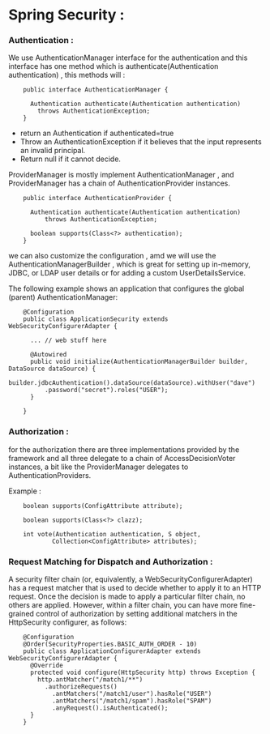 # Spring Security : 

### Authentication : 

We use AuthenticationManager interface for the authentication and this interface has one method which is authenticate(Authentication authentication) , this methods will : 

        public interface AuthenticationManager {

          Authentication authenticate(Authentication authentication)
            throws AuthenticationException;
        }

* return an Authentication if authenticated=true  
* Throw an AuthenticationException if it believes that the input represents an invalid principal. 
* Return null if it cannot decide.

ProviderManager is mostly implement AuthenticationManager , and ProviderManager has a chain of AuthenticationProvider instances. 
 
        public interface AuthenticationProvider {

          Authentication authenticate(Authentication authentication)
              throws AuthenticationException;

          boolean supports(Class<?> authentication);
        }


we can also customize the configuration , amd we will use the AuthenticationManagerBuilder , which is great for setting up in-memory, JDBC, or LDAP user details or for adding a custom UserDetailsService.

The following example shows an application that configures the global (parent) AuthenticationManager:

        @Configuration
        public class ApplicationSecurity extends WebSecurityConfigurerAdapter {

          ... // web stuff here

          @Autowired
          public void initialize(AuthenticationManagerBuilder builder, DataSource dataSource) {
            builder.jdbcAuthentication().dataSource(dataSource).withUser("dave")
              .password("secret").roles("USER");
          }

        }



### Authorization :

for the authorization there are three implementations provided by the framework and all three delegate to a chain of AccessDecisionVoter instances, a bit like the ProviderManager delegates to AuthenticationProviders.

Example : 

        boolean supports(ConfigAttribute attribute);

        boolean supports(Class<?> clazz);

        int vote(Authentication authentication, S object,
                Collection<ConfigAttribute> attributes);



### Request Matching for Dispatch and Authorization :

A security filter chain (or, equivalently, a WebSecurityConfigurerAdapter) has a request matcher that is used to decide whether to apply it to an HTTP request. Once the decision is made to apply a particular filter chain, no others are applied. However, within a filter chain, you can have more fine-grained control of authorization by setting additional matchers in the HttpSecurity configurer, as follows:

        @Configuration
        @Order(SecurityProperties.BASIC_AUTH_ORDER - 10)
        public class ApplicationConfigurerAdapter extends WebSecurityConfigurerAdapter {
          @Override
          protected void configure(HttpSecurity http) throws Exception {
            http.antMatcher("/match1/**")
              .authorizeRequests()
                .antMatchers("/match1/user").hasRole("USER")
                .antMatchers("/match1/spam").hasRole("SPAM")
                .anyRequest().isAuthenticated();
          }
        }

